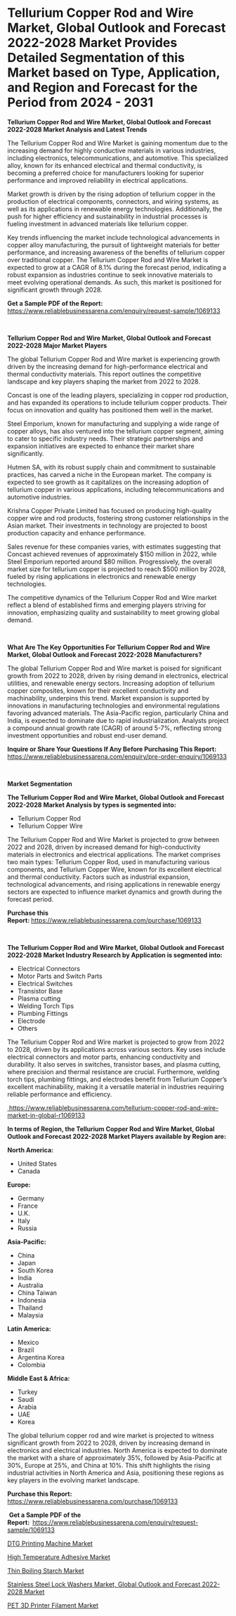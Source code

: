 <p><h1>Tellurium Copper Rod and Wire Market, Global Outlook and Forecast 2022-2028 Market Provides Detailed Segmentation of this Market based on Type, Application, and Region and Forecast for the Period from 2024 - 2031</h1></p><p><strong>Tellurium Copper Rod and Wire Market, Global Outlook and Forecast 2022-2028 Market Analysis and Latest Trends</strong></p>
<p><p>The Tellurium Copper Rod and Wire Market is gaining momentum due to the increasing demand for highly conductive materials in various industries, including electronics, telecommunications, and automotive. This specialized alloy, known for its enhanced electrical and thermal conductivity, is becoming a preferred choice for manufacturers looking for superior performance and improved reliability in electrical applications.</p><p>Market growth is driven by the rising adoption of tellurium copper in the production of electrical components, connectors, and wiring systems, as well as its applications in renewable energy technologies. Additionally, the push for higher efficiency and sustainability in industrial processes is fueling investment in advanced materials like tellurium copper.</p><p>Key trends influencing the market include technological advancements in copper alloy manufacturing, the pursuit of lightweight materials for better performance, and increasing awareness of the benefits of tellurium copper over traditional copper. The Tellurium Copper Rod and Wire Market is expected to grow at a CAGR of 8.1% during the forecast period, indicating a robust expansion as industries continue to seek innovative materials to meet evolving operational demands. As such, this market is positioned for significant growth through 2028.</p></p>
<p><strong>Get a Sample PDF of the Report:&nbsp;</strong> <a href="https://www.reliablebusinessarena.com/enquiry/request-sample/1069133">https://www.reliablebusinessarena.com/enquiry/request-sample/1069133</a></p>
<p>&nbsp;</p>
<p><strong>Tellurium Copper Rod and Wire Market, Global Outlook and Forecast 2022-2028 Major Market Players</strong></p>
<p><p>The global Tellurium Copper Rod and Wire market is experiencing growth driven by the increasing demand for high-performance electrical and thermal conductivity materials. This report outlines the competitive landscape and key players shaping the market from 2022 to 2028.</p><p>Concast is one of the leading players, specializing in copper rod production, and has expanded its operations to include tellurium copper products. Their focus on innovation and quality has positioned them well in the market.</p><p>Steel Emporium, known for manufacturing and supplying a wide range of copper alloys, has also ventured into the tellurium copper segment, aiming to cater to specific industry needs. Their strategic partnerships and expansion initiatives are expected to enhance their market share significantly.</p><p>Hutmen SA, with its robust supply chain and commitment to sustainable practices, has carved a niche in the European market. The company is expected to see growth as it capitalizes on the increasing adoption of tellurium copper in various applications, including telecommunications and automotive industries.</p><p>Krishna Copper Private Limited has focused on producing high-quality copper wire and rod products, fostering strong customer relationships in the Asian market. Their investments in technology are projected to boost production capacity and enhance performance.</p><p>Sales revenue for these companies varies, with estimates suggesting that Concast achieved revenues of approximately $150 million in 2022, while Steel Emporium reported around $80 million. Progressively, the overall market size for tellurium copper is projected to reach $500 million by 2028, fueled by rising applications in electronics and renewable energy technologies.</p><p>The competitive dynamics of the Tellurium Copper Rod and Wire market reflect a blend of established firms and emerging players striving for innovation, emphasizing quality and sustainability to meet growing global demand.</p></p>
<p>&nbsp;</p>
<p><strong>What Are The Key Opportunities For Tellurium Copper Rod and Wire Market, Global Outlook and Forecast 2022-2028 Manufacturers?</strong></p>
<p><p>The global Tellurium Copper Rod and Wire market is poised for significant growth from 2022 to 2028, driven by rising demand in electronics, electrical utilities, and renewable energy sectors. Increasing adoption of tellurium copper composites, known for their excellent conductivity and machinability, underpins this trend. Market expansion is supported by innovations in manufacturing technologies and environmental regulations favoring advanced materials. The Asia-Pacific region, particularly China and India, is expected to dominate due to rapid industrialization. Analysts project a compound annual growth rate (CAGR) of around 5-7%, reflecting strong investment opportunities and robust end-user demand.</p></p>
<p><strong>Inquire or Share Your Questions If Any Before Purchasing This Report:</strong> <a href="https://www.reliablebusinessarena.com/enquiry/pre-order-enquiry/1069133">https://www.reliablebusinessarena.com/enquiry/pre-order-enquiry/1069133</a></p>
<p>&nbsp;</p>
<p><strong>Market Segmentation</strong></p>
<p><strong>The Tellurium Copper Rod and Wire Market, Global Outlook and Forecast 2022-2028 Market Analysis by types is segmented into:</strong></p>
<p><ul><li>Tellurium Copper Rod</li><li>Tellurium Copper Wire</li></ul></p>
<p><p>The Tellurium Copper Rod and Wire Market is projected to grow between 2022 and 2028, driven by increased demand for high-conductivity materials in electronics and electrical applications. The market comprises two main types: Tellurium Copper Rod, used in manufacturing various components, and Tellurium Copper Wire, known for its excellent electrical and thermal conductivity. Factors such as industrial expansion, technological advancements, and rising applications in renewable energy sectors are expected to influence market dynamics and growth during the forecast period.</p></p>
<p><strong>Purchase this Report:&nbsp;</strong><a href="https://www.reliablebusinessarena.com/purchase/1069133">https://www.reliablebusinessarena.com/purchase/1069133</a></p>
<p>&nbsp;</p>
<p><strong>The Tellurium Copper Rod and Wire Market, Global Outlook and Forecast 2022-2028 Market Industry Research by Application is segmented into:</strong></p>
<p><ul><li>Electrical Connectors</li><li>Motor Parts and Switch Parts</li><li>Electrical Switches</li><li>Transistor Base</li><li>Plasma cutting</li><li>Welding Torch Tips</li><li>Plumbing Fittings</li><li>Electrode</li><li>Others</li></ul></p>
<p><p>The Tellurium Copper Rod and Wire market is projected to grow from 2022 to 2028, driven by its applications across various sectors. Key uses include electrical connectors and motor parts, enhancing conductivity and durability. It also serves in switches, transistor bases, and plasma cutting, where precision and thermal resistance are crucial. Furthermore, welding torch tips, plumbing fittings, and electrodes benefit from Tellurium Copper’s excellent machinability, making it a versatile material in industries requiring reliable performance and efficiency.</p></p>
<p><a href="https://www.reliablebusinessarena.com/tellurium-copper-rod-and-wire-market-in-global-r1069133">&nbsp;https://www.reliablebusinessarena.com/tellurium-copper-rod-and-wire-market-in-global-r1069133</a></p>
<p><strong>In terms of Region, the Tellurium Copper Rod and Wire Market, Global Outlook and Forecast 2022-2028 Market Players available by Region are:</strong></p>
<p>
    <p> <strong> North America: </strong>
        <ul>
            <li>United States</li>
            <li>Canada</li>
        </ul>
        </p> 
    <p> <strong> Europe: </strong>
        <ul>
            <li>Germany</li>
            <li>France</li>
            <li>U.K.</li>
            <li>Italy</li>
            <li>Russia</li>
        </ul>
        </p> 
    <p> <strong> Asia-Pacific: </strong>
        <ul>
            <li>China</li>
            <li>Japan</li>
            <li>South Korea</li>
            <li>India</li>
            <li>Australia</li>
            <li>China Taiwan</li>
            <li>Indonesia</li>
            <li>Thailand</li>
            <li>Malaysia</li>
        </ul>
        </p> 
    <p> <strong> Latin America: </strong>
        <ul>
            <li>Mexico</li>
            <li>Brazil</li>
            <li>Argentina Korea</li>
            <li>Colombia</li>
        </ul>
        </p> 
    <p> <strong> Middle East & Africa: </strong>
        <ul>
            <li>Turkey</li>
            <li>Saudi</li>
            <li>Arabia</li>
            <li>UAE</li>
            <li>Korea</li>
        </ul>
    </p>
    </p>
<p><p>The global tellurium copper rod and wire market is projected to witness significant growth from 2022 to 2028, driven by increasing demand in electronics and electrical industries. North America is expected to dominate the market with a share of approximately 35%, followed by Asia-Pacific at 30%, Europe at 25%, and China at 10%. This shift highlights the rising industrial activities in North America and Asia, positioning these regions as key players in the evolving market landscape.</p></p>
<p><strong>Purchase this Report: </strong><a href="https://www.reliablebusinessarena.com/purchase/1069133">https://www.reliablebusinessarena.com/purchase/1069133</a></p>
<p>&nbsp;<strong>Get a Sample PDF of the Report:&nbsp;&nbsp;</strong><a href="https://www.reliablebusinessarena.com/enquiry/request-sample/1069133">https://www.reliablebusinessarena.com/enquiry/request-sample/1069133</a></p>
<p><strong></strong></p>
<p><p><a href="https://medium.com/@boboko938_76821/the-global-dtg-printing-machine-market-is-at-the-forefront-of-innovation-driving-rapid-industry-8eb488b9e065">DTG Printing Machine Market</a></p><p><a href="https://medium.com/@jeancoleman732/the-high-temperature-adhesive-market-industry-provides-a-comprehensive-and-current-analysis-of-3f010c5f52dc">High Temperature Adhesive Market</a></p><p><a href="https://www.linkedin.com/pulse/insights-thin-boiling-starch-industry-market-financial-lehqe?trackingId=huH7QgjmQouio5S%2Bf0czoQ%3D%3D">Thin Boiling Starch Market</a></p><p><a href="https://github.com/napierswinnyfg/Market-Research-Report-List-1/blob/main/stainless-steel-lock-washers-market-global-outlook-and-forecast-2022-2028-market.md">Stainless Steel Lock Washers Market, Global Outlook and Forecast 2022-2028 Market</a></p><p><a href="https://issuu.com/reportprime-2/docs/pet-3d-printer-filament-market-size_e48e828b804e84">PET 3D Printer Filament Market</a></p></p>